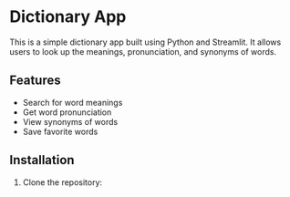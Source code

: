 # Dictionary App

This is a simple dictionary app built using Python and Streamlit. It allows users to look up the meanings, pronunciation, and synonyms of words.

## Features
- Search for word meanings
- Get word pronunciation
- View synonyms of words
- Save favorite words

## Installation

1. Clone the repository:
